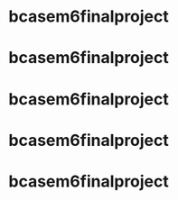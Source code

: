 # bcasem6finalproject
# bcasem6finalproject
# bcasem6finalproject
# bcasem6finalproject
# bcasem6finalproject
